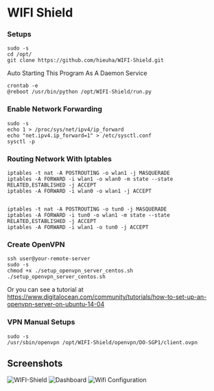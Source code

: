 # WIFI Shield
### Setups
```
sudo -s
cd /opt/
git clone https://github.com/hieuha/WIFI-Shield.git
```

Auto Starting This Program As A Daemon Service
```
crontab -e
@reboot /usr/bin/python /opt/WIFI-Shield/run.py
```

### Enable Network Forwarding
```
sudo -s
echo 1 > /proc/sys/net/ipv4/ip_forward
echo "net.ipv4.ip_forward=1" > /etc/sysctl.conf
sysctl -p
```

### Routing Network With Iptables
```
iptables -t nat -A POSTROUTING -o wlan1 -j MASQUERADE
iptables -A FORWARD -i wlan1 -o wlan0 -m state --state RELATED,ESTABLISHED -j ACCEPT
iptables -A FORWARD -i wlan0 -o wlan1 -j ACCEPT


iptables -t nat -A POSTROUTING -o tun0 -j MASQUERADE
iptables -A FORWARD -i tun0 -o wlan1 -m state --state RELATED,ESTABLISHED -j ACCEPT
iptables -A FORWARD -i wlan1 -o tun0 -j ACCEPT
```

### Create OpenVPN
```
ssh user@your-remote-server
sudo -s
chmod +x ./setup_openvpn_server_centos.sh
./setup_openvpn_server_centos.sh
```
Or you can see a tutorial at https://www.digitalocean.com/community/tutorials/how-to-set-up-an-openvpn-server-on-ubuntu-14-04
   
### VPN Manual Setups
```
sudo -s
/usr/sbin/openvpn /opt/WIFI-Shield/openvpn/DO-SGP1/client.ovpn
```
## Screenshots
![WIFI-Shield](http://i.imgur.com/98zcwlk.png)
![Dashboard](http://i.imgur.com/QZJ0CTq.png)
![Wifi Configuration](http://i.imgur.com/eGtCt1i.png)
